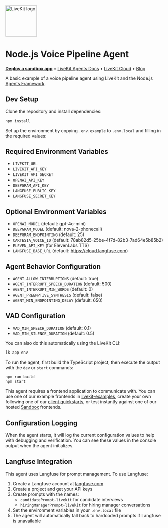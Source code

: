 <a href="https://livekit.io/">
  <img src="./.github/assets/livekit-mark.png" alt="LiveKit logo" width="100" height="100">
</a>

# Node.js Voice Pipeline Agent

<p>
  <a href="https://cloud.livekit.io/projects/p_/sandbox"><strong>Deploy a sandbox app</strong></a>
  •
  <a href="https://docs.livekit.io/agents/overview/">LiveKit Agents Docs</a>
  •
  <a href="https://livekit.io/cloud">LiveKit Cloud</a>
  •
  <a href="https://blog.livekit.io/">Blog</a>
</p>

A basic example of a voice pipeline agent using LiveKit and the Node.js [Agents Framework](https://github.com/livekit/agents-js).

## Dev Setup

Clone the repository and install dependencies:

```bash
npm install
```

Set up the environment by copying `.env.example` to `.env.local` and filling in the required values:

## Required Environment Variables
- `LIVEKIT_URL`
- `LIVEKIT_API_KEY`
- `LIVEKIT_API_SECRET`
- `OPENAI_API_KEY`
- `DEEPGRAM_API_KEY`
- `LANGFUSE_PUBLIC_KEY`
- `LANGFUSE_SECRET_KEY`

## Optional Environment Variables
- `OPENAI_MODEL` (default: gpt-4o-mini)
- `DEEPGRAM_MODEL` (default: nova-2-phonecall)
- `DEEPGRAM_ENDPOINTING` (default: 25)
- `CARTESIA_VOICE_ID` (default: 78ab82d5-25be-4f7d-82b3-7ad64e5b85b2)
- `ELEVEN_API_KEY` (for ElevenLabs TTS)
- `LANGFUSE_BASE_URL` (default: https://cloud.langfuse.com)

## Agent Behavior Configuration
- `AGENT_ALLOW_INTERRUPTIONS` (default: true)
- `AGENT_INTERRUPT_SPEECH_DURATION` (default: 500)
- `AGENT_INTERRUPT_MIN_WORDS` (default: 0)
- `AGENT_PREEMPTIVE_SYNTHESIS` (default: false)
- `AGENT_MIN_ENDPOINTING_DELAY` (default: 650)

## VAD Configuration
- `VAD_MIN_SPEECH_DURATION` (default: 0.1)
- `VAD_MIN_SILENCE_DURATION` (default: 0.5)

You can also do this automatically using the LiveKit CLI:

```bash
lk app env
```

To run the agent, first build the TypeScript project, then execute the output with the `dev` or `start` commands:
    
```bash
npm run build
npm start 
```

This agent requires a frontend application to communicate with. You can use one of our example frontends in [livekit-examples](https://github.com/livekit-examples/), create your own following one of our [client quickstarts](https://docs.livekit.io/realtime/quickstarts/), or test instantly against one of our hosted [Sandbox](https://cloud.livekit.io/projects/p_/sandbox) frontends.

## Configuration Logging

When the agent starts, it will log the current configuration values to help with debugging and verification. You can see these values in the console output when the agent initializes.

## Langfuse Integration

This agent uses Langfuse for prompt management. To use Langfuse:

1. Create a Langfuse account at [langfuse.com](https://langfuse.com)
2. Create a project and get your API keys
3. Create prompts with the names:
   - `candidatePrompt-livekit` for candidate interviews
   - `hiringManagerPrompt-livekit` for hiring manager conversations
4. Set the environment variables in your `.env.local` file
5. The agent will automatically fall back to hardcoded prompts if Langfuse is unavailable
